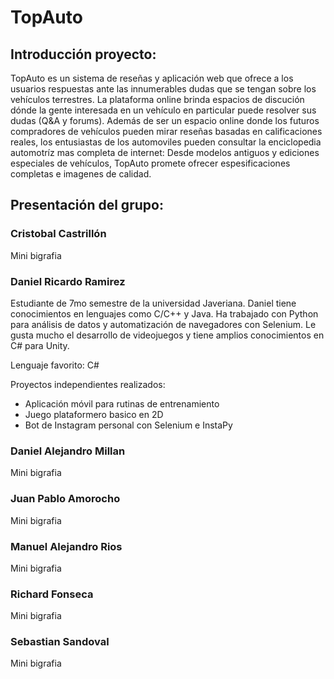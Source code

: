 # TopAuto
## Introducción proyecto:
TopAuto es un sistema de reseñas y aplicación web que ofrece a los usuarios respuestas ante las innumerables dudas que se tengan sobre los vehículos terrestres. La plataforma online brinda espacios de discución dónde la gente interesada en un vehículo en particular puede resolver sus dudas (Q&A y forums). Además de ser un espacio online donde los futuros compradores de vehículos pueden mirar reseñas basadas en calificaciones reales, los entusiastas de los automoviles pueden consultar la enciclopedia automotríz mas completa de internet: Desde modelos antiguos y ediciones especiales de vehículos, TopAuto promete ofrecer espesificaciones completas e imagenes de calidad.  
## Presentación del grupo:
### Cristobal Castrillón

  Mini bigrafia
### Daniel Ricardo Ramirez



   Estudiante de 7mo semestre de la universidad Javeriana. Daniel tiene conocimientos en lenguajes como C/C++ y Java. Ha trabajado con Python para análisis de datos y automatización de navegadores con Selenium. Le gusta mucho el desarrollo de videojuegos y tiene amplios conocimientos en C# para Unity. 
   
   Lenguaje favorito: C#
   
   Proyectos independientes realizados: 
   - Aplicación móvil para rutinas de entrenamiento
   - Juego plataformero basico en 2D
   - Bot de Instagram personal con Selenium e InstaPy
### Daniel Alejandro Millan

  Mini bigrafia
### Juan Pablo Amorocho

  Mini bigrafia
### Manuel Alejandro Rios

  Mini bigrafia
### Richard Fonseca

  Mini bigrafia
### Sebastian Sandoval

  Mini bigrafia
